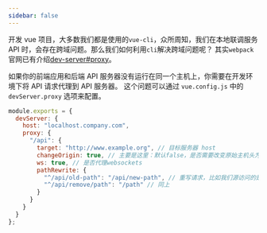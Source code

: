 ```yaml
---
sidebar: false
---
```


开发 vue 项目，大多数我们都是使用的`vue-cli`，众所周知，我们在本地联调服务 API 时，会存在跨域问题。那么我们如何利用`cli`解决跨域问题呢？
其实`webpack`官网已有介绍[dev-server#proxy](https://webpack.docschina.org/configuration/dev-server/#devserver-proxy)。

如果你的前端应用和后端 API 服务器没有运行在同一个主机上，你需要在开发环境下将 API 请求代理到 API 服务器。
这个问题可以通过 `vue.config.js` 中的`devServer.proxy` 选项来配置。

```js
module.exports = {
  devServer: {
    host: "localhost.company.com",
    proxy: {
      "/api": {
        target: "http://www.example.org", // 目标服务器 host
        changeOrigin: true, // 主要是这里：默认false，是否需要改变原始主机头为目标URL
        ws: true, // 是否代理websockets
        pathRewrite: {
          "^/api/old-path": "/api/new-path", // 重写请求，比如我们源访问的是api/old-path，那么请求会被解析为/api/new-path
          "^/api/remove/path": "/path" // 同上
        }
      }
    }
  }
};
```
